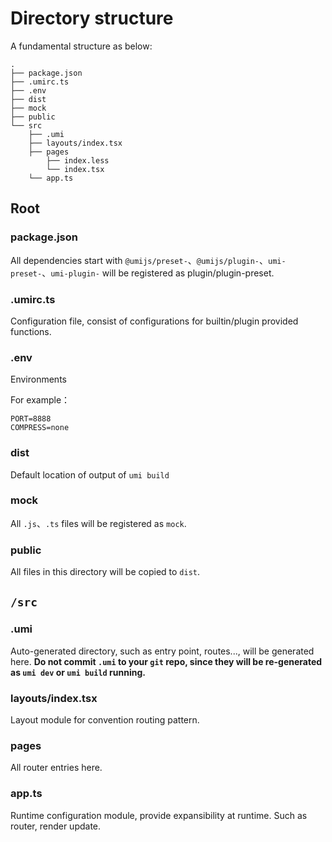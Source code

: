 # Directory structure


A fundamental structure as below:

	.
	├── package.json
	├── .umirc.ts
	├── .env
	├── dist
	├── mock
	├── public
	└── src
	    ├── .umi
	    ├── layouts/index.tsx
	    ├── pages
	        ├── index.less
	        └── index.tsx
	    └── app.ts

## Root

### package.json

All dependencies start with `@umijs/preset-`、`@umijs/plugin-`、`umi-preset-`、`umi-plugin-` will be registered as plugin/plugin-preset.

### .umirc.ts

Configuration file, consist of configurations for builtin/plugin provided functions.

### .env

Environments

For example：

	PORT=8888
	COMPRESS=none

### dist

Default location of output of `umi build`

### mock

All `.js`、`.ts` files will be registered as `mock`.

### public

All files in this directory will be copied to `dist`.

## `/src`

### .umi

Auto-generated directory, such as entry point, routes..., will be generated here. **Do not commit `.umi` to your `git` repo, since they will be re-generated as `umi dev` or `umi build` running.**

### layouts/index.tsx

Layout module for convention routing pattern.

### pages

All router entries here.

### app.ts

Runtime configuration module, provide expansibility at runtime. Such as router, render update.

